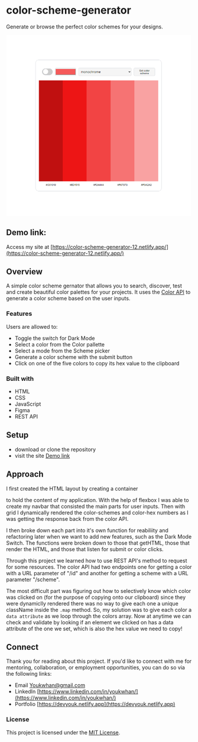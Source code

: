 # color-scheme-generator
Generate or browse the perfect color schemes for your designs.

<img alt="project" src="color-scheme-generator-light-mode.png" width="500">

## Demo link:
Access my site at [https://color-scheme-generator-12.netlify.app/](https://color-scheme-generator-12.netlify.app/)

## Overview
A simple color scheme gernator that allows you to search, discover, test and create beautiful color palettes for your projects. It uses the [Color API](https://www.thecolorapi.com/) to generate a color scheme based on the user inputs. 

### Features
Users are allowed to:
- Toggle the switch for Dark Mode
- Select a color from the Color pallette
- Select a mode from the Scheme picker
- Generate a color scheme with the submit button
- Click on one of the five colors to copy its hex value to the clipboard

### Built with
- HTML
- CSS
- JavaScript
- Figma
- REST API

## Setup
- download or clone the repository
- visit the site [Demo link](#demo-link)

## Approach
I first created the HTML layout by creating a container <main> to hold the content of my application. With the help of flexbox I was able to create my navbar that consisted the main parts for user inputs. Then with grid I dynamically rendered the color-schemes and color-hex numbers as I was getting the response back from the color API. 

I then broke down each part into it's own function for reabiliity and refactoring later when we want to add new features, such as the Dark Mode Switch. The functions were broken down to those that getHTML, those that render the HTML, and those that listen for submit or color clicks. 

Through this project we learned how to use REST API's method to request for some resources. The color API had two endpoints one for getting a color with a URL parameter of "/id" and another for getting a scheme with a URL parameter "/scheme".

The most difficult part was figuring out how to selectively know which color was clicked on (for the purpose of copying onto our clipboard) since they were dynamiclly rendered there was no way to give each one a unique className inside the `.map` method. So, my solution was to give each color a `data attribute` as we loop through the colors array. Now at anytime we can check and validate by looking if an element we clicked on has a data attribute of the one we set, which is also the hex value we need to copy! 


## Connect

Thank you for reading about this project. If you'd like to connect with me for mentoring, collaboration, or employment opportunities, you can do so via the following links:

- Email [Youkwhan@gmail.com](**Youkwhan@gmail.com**)
- LinkedIn [https://www.linkedin.com/in/youkwhan/](https://www.linkedin.com/in/youkwhan/)
- Portfolio [https://devyouk.netlify.app](https://devyouk.netlify.app)

### License
This project is licensed under the [MIT License](LICENSE.md).
